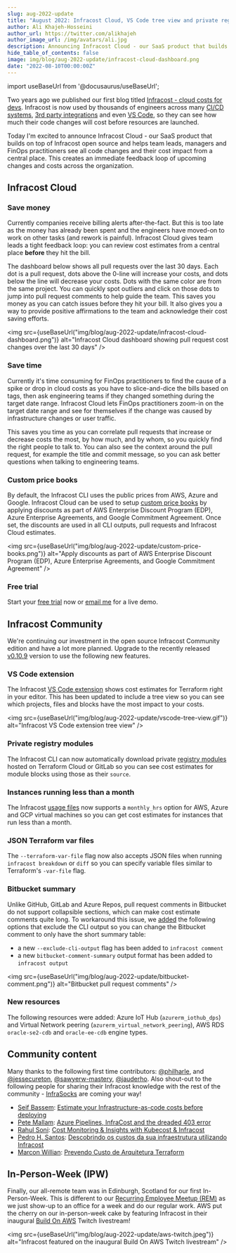 ```yaml
---
slug: aug-2022-update
title: "August 2022: Infracost Cloud, VS Code tree view and private registry modules!"
author: Ali Khajeh-Hosseini
author_url: https://twitter.com/alikhajeh
author_image_url: /img/avatars/ali.jpg
description: Announcing Infracost Cloud - our SaaS product that builds on top of Infracost open source - and much more!
hide_table_of_contents: false
image: img/blog/aug-2022-update/infracost-cloud-dashboard.png
date: "2022-08-10T00:00:00Z"
---
```


import useBaseUrl from '@docusaurus/useBaseUrl';

Two years ago we published our first blog titled [Infracost - cloud costs for devs](/blog/infracost-cloud-costs-for-devs/). Infracost is now used by thousands of engineers across many [CI/CD systems](/docs/integrations/cicd/), [3rd party integrations](/docs/integrations/third_party_integrations/) and even [VS Code](https://github.com/infracost/vscode-infracost/), so they can see how much their code changes will cost before resources are launched.

Today I'm excited to announce Infracost Cloud - our SaaS product that builds on top of Infracost open source and helps team leads, managers and FinOps practitioners see all code changes and their cost impact from a central place. This creates an immediate feedback loop of upcoming changes and costs across the organization.

<!--truncate-->

## Infracost Cloud

### Save money

Currently companies receive billing alerts after-the-fact. But this is too late as the money has already been spent and the engineers have moved-on to work on other tasks (and rework is painful). Infracost Cloud gives team leads a tight feedback loop: you can review cost estimates from a central place **before** they hit the bill.

The dashboard below shows all pull requests over the last 30 days. Each dot is a pull request, dots above the 0-line will increase your costs, and dots below the line will decrease your costs. Dots with the same color are from the same project. You can quickly spot outliers and click on those dots to jump into pull request comments to help guide the team. This saves you money as you can catch issues before they hit your bill. It also gives you a way to provide positive affirmations to the team and acknowledge their cost saving efforts.

<img src={useBaseUrl("img/blog/aug-2022-update/infracost-cloud-dashboard.png")} alt="Infracost Cloud dashboard showing pull request cost changes over the last 30 days" />

### Save time

Currently it's time consuming for FinOps practitioners to find the cause of a spike or drop in cloud costs as you have to slice-and-dice the bills based on tags, then ask engineering teams if they changed something during the target date range. Infracost Cloud lets FinOps practitioners zoom-in on the target date range and see for themselves if the change was caused by infrastructure changes or user traffic.

This saves you time as you can correlate pull requests that increase or decrease costs the most, by how much, and by whom, so you quickly find the right people to talk to. You can also see the context around the pull request, for example the title and commit message, so you can ask better questions when talking to engineering teams.

### Custom price books

By default, the Infracost CLI uses the public prices from AWS, Azure and Google. Infracost Cloud can be used to setup [custom price books](/docs/infracost_cloud/get_started/#1-sign-up-or-log-in) by applying discounts as part of AWS Enterprise Discount Program (EDP), Azure Enterprise Agreements, and Google Commitment Agreement. Once set, the discounts are used in all CLI outputs, pull requests and Infracost Cloud estimates.

<img src={useBaseUrl("img/blog/aug-2022-update/custom-price-books.png")} alt="Apply discounts as part of AWS Enterprise Discount Program (EDP), Azure Enterprise Agreements, and Google Commitment Agreement" />

### Free trial

Start your [free trial](https://dashboard.infracost.io/) now or [email me](mailto:hello@infracost.io) for a live demo.

## Infracost Community

We're continuing our investment in the open source Infracost Community edition and have a lot more planned. Upgrade to the recently released [v0.10.9](/docs/#1-install-infracost) version to use the following new features.

### VS Code extension

The Infracost [VS Code extension](https://github.com/infracost/vscode-infracost) shows cost estimates for Terraform right in your editor. This has been updated to include a tree view so you can see which projects, files and blocks have the most impact to your costs.

<img src={useBaseUrl("img/blog/aug-2022-update/vscode-tree-view.gif")} alt="Infracost VS Code extension tree view" />

### Private registry modules

The Infracost CLI can now automatically download private [registry modules](/docs/features/terraform_modules/) hosted on Terraform Cloud or GitLab so you can see cost estimates for module blocks using those as their `source`.

### Instances running less than a month

The Infracost [usage files](/docs/features/usage_based_resources/) now supports a `monthly_hrs` option for AWS, Azure and GCP virtual machines so you can get cost estimates for instances that run less than a month.

### JSON Terraform var files

The `--terraform-var-file` flag now also accepts JSON files when running `infracost breakdown` or `diff` so you can specify variable files similar to Terraform's `-var-file` flag.

### Bitbucket summary

Unlike GitHub, GitLab and Azure Repos, pull request comments in Bitbucket do not support collapsible sections, which can make cost estimate comments quite long. To workaround this issue, we [added](https://bitbucket.org/infracost/infracost-bitbucket-pipeline) the following options that exclude the CLI output so you can change the Bitbucket comment to only have the short summary table:
- a new `--exclude-cli-output` flag has been added to `infracost comment`
- a new `bitbucket-comment-summary` output format has been added to `infracost output`

<img src={useBaseUrl("img/blog/aug-2022-update/bitbucket-comment.png")} alt="Bitbucket pull request comments" />

### New resources

The following resources were added: Azure IoT Hub (`azurerm_iothub_dps`) and Virtual Network peering (`azurerm_virtual_network_peering`), AWS RDS `oracle-se2-cdb` and `oracle-ee-cdb` engine types.

## Community content

Many thanks to the following first time contributors: [@philharle](https://github.com/philharle), and [@jessecureton](https://github.com/jessecureton), [@sawyerw-mastery](https://github.com/sawyerw-mastery), [@jauderho](https://github.com/jauderho). Also shout-out to the following people for sharing their Infracost knowledge with the rest of the community - [InfraSocks](https://twitter.com/AliKhajeh/status/1510310791508946945) are coming your way!
- [Seif Bassem](https://www.linkedin.com/in/seif-bassem/): [Estimate your Infrastructure-as-code costs before deploying](https://www.seifbassem.com/blogs/posts/iaac-cost/)
- [Pete Mallam](https://www.linkedin.com/in/thisisthetechie/): [Azure Pipelines, InfraCost and the dreaded 403 error](https://www.linkedin.com/pulse/azure-pipelines-infracost-dreaded-403-error-pete-mallam)
- [Rahul Soni](https://www.linkedin.com/in/rahul-soni-6592811b2/): [Cost Monitoring & Insights with Kubecost & Infracost](https://youtu.be/rqMF4v5lovA?t=499)
- [Pedro H. Santos](https://www.linkedin.com/in/santospedroh/): [Descobrindo os custos da sua infraestrutura utilizando Infracost](https://dev.to/santospedroh/descobrindo-os-custos-da-sua-infraestrutura-utilizando-infracost-23a5)
- [Marcon Willian](https://www.linkedin.com/in/themarkwill/): [Prevendo Custo de Arquitetura Terraform](https://www.tabnews.com.br/themarkwill/prevendo-custo-de-arquitetura-terraform)

## In-Person-Week (IPW)

Finally, our all-remote team was in Edinburgh, Scotland for our first In-Person-Week. This is different to our [Recurring Employee Meetup (REM)](/blog/may-2022-update/#recurring-employee-meetup-rem) as we just show-up to an office for a week and do our regular work. AWS put the cherry on our in-person-week cake by featuring Infracost in their inaugural [Build On AWS](https://www.twitch.tv/videos/1531644457?t=0h50m23s) Twitch livestream!

<img src={useBaseUrl("img/blog/aug-2022-update/aws-twitch.jpeg")} alt="Infracost featured on the inaugural Build On AWS Twitch livestream" />
